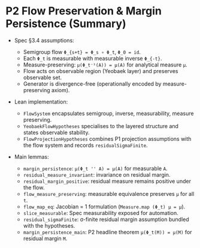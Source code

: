 # P2 Flow Preservation & Margin Persistence (Summary)

- Spec §3.4 assumptions:
  * Semigroup flow `Φ_{s+t} = Φ_s ∘ Φ_t`, `Φ_0 = id`.
  * Each `Φ_t` is measurable with measurable inverse `Φ_{-t}`.
  * Measure-preserving: `μ(Φ_t⁻¹(A)) = μ(A)` for analytical measure `μ`.
  * Flow acts on observable region (Yeobaek layer) and preserves observable set.
  * Generator is divergence-free (operationally encoded by measure-preserving axiom).

- Lean implementation:
  * `FlowSystem` encapsulates semigroup, inverse, measurability, measure preserving.
  * `YeobaekFlowHypotheses` specialises to the layered structure and states observable stability.
  * `FlowProjectionHypotheses` combines P1 projection assumptions with the flow system and records `residualSigmaFinite`.

- Main lemmas:
  * `margin_persistence`: `μ(Φ_t '' A) = μ(A)` for measurable `A`.
  * `residual_measure_invariant`: invariance on residual margin.
  * `residual_margin_positive`: residual measure remains positive under the flow.
  * `flow_measure_preserving`: measurable equivalence preserves `μ` for all `t`.
  * `flow_map_eq`: Jacobian = 1 formulation (`Measure.map (Φ_t) μ = μ`).
  * `slice_measurable`: Spec measurability exposed for automation.
  * `residual_sigmaFinite`: σ-finite residual margin assumption bundled with the hypotheses.
  * `margin_persistence_main`: P2 headline theorem `μ(Φ_t(M)) = μ(M)` for residual margin `M`.
